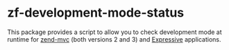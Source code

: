 # zf-development-mode-status

This package provides a script to allow you to check development
mode at runtime for [zend-mvc](https://docs.zendframework.com/zend-mvc) (both versions 2
and 3) and [Expressive](https://docs.zendframework.com/zend-expressive)
applications.
